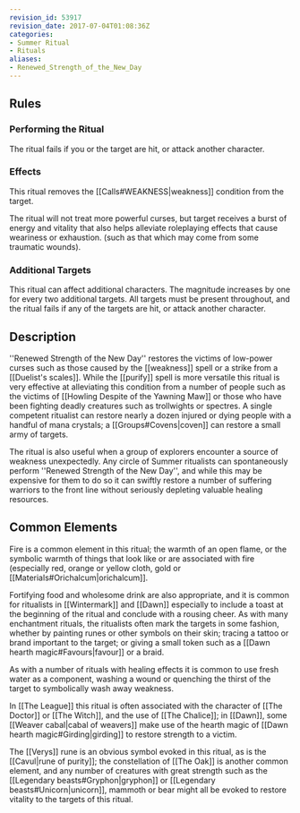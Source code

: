 ```yaml
---
revision_id: 53917
revision_date: 2017-07-04T01:08:36Z
categories:
- Summer Ritual
- Rituals
aliases:
- Renewed_Strength_of_the_New_Day
---
```


## Rules

### Performing the Ritual
 

The ritual fails if you or the target are hit, or attack another character.

### Effects

This ritual removes the [[Calls#WEAKNESS|weakness]] condition from the target.

The ritual will not treat more powerful curses, but target receives a burst of energy and vitality that also helps alleviate roleplaying effects that cause weariness or exhaustion. (such as that which may come from some traumatic wounds). 

### Additional Targets
This ritual can affect additional characters. The magnitude increases by one for every two additional targets. All targets must be present throughout, and the ritual fails if any of the targets are hit, or attack another character.

## Description

''Renewed Strength of the New Day'' restores the victims of low-power curses such as those caused by the [[weakness]] spell or a strike from a [[Duelist's scales]]. While the [[purify]] spell is more versatile this ritual is very effective at alleviating this condition from a number of people such as the victims of [[Howling Despite of the Yawning Maw]] or those who have been fighting deadly creatures such as trollwights or spectres. A single competent ritualist can restore nearly a dozen injured or dying people with a handful of mana crystals; a [[Groups#Covens|coven]] can restore a small army of targets.

The ritual is also useful when a group of explorers encounter a source of weakness unexpectedly. Any circle of Summer ritualists can spontaneously perform ''Renewed Strength of the New Day'', and while this may be expensive for them to do so it can swiftly restore a number of suffering warriors to the front line without seriously depleting valuable healing resources.

## Common Elements
Fire is a common element in this ritual; the warmth of an open flame, or the symbolic warmth of things that look like or are associated with fire (especially red, orange or yellow cloth, gold or [[Materials#Orichalcum|orichalcum]]. 

Fortifying food and wholesome drink are also appropriate, and it is common for ritualists in [[Wintermark]] and [[Dawn]] especially to include a toast at the beginning of the ritual and conclude with a rousing cheer. As with many enchantment rituals, the ritualists often mark the targets in some fashion, whether by painting runes or other symbols on their skin; tracing a tattoo or brand important to the target; or giving a small token such as a [[Dawn hearth magic#Favours|favour]] or a braid.

As with a number of rituals with healing effects it is common to use fresh water as a component, washing a wound or quenching the thirst of the target to symbolically wash away weakness. 

In [[The League]] this ritual is often associated with the character of [[The Doctor]] or [[The Witch]], and the use of [[The Chalice]]; in [[Dawn]], some [[Weaver cabal|cabal of  weavers]] make use of the hearth magic of [[Dawn hearth magic#Girding|girding]] to restore strength to a victim.

The [[Verys]] rune is an obvious symbol evoked in this ritual, as is the [[Cavul|rune of purity]]; the constellation of [[The Oak]] is another common element, and any number of creatures with great strength such as the [[Legendary beasts#Gryphon|gryphon]] or [[Legendary beasts#Unicorn|unicorn]], mammoth or bear might all be evoked to restore vitality to the targets of this ritual.


